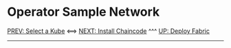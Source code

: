 # Operator Sample Network

[PREV: Select a Kube](10-kube.md) <==> [NEXT: Install Chaincode](30-chaincode.md) ^^^ [UP: Deploy Fabric](20-fabric.md)

---

